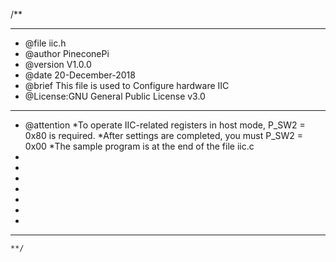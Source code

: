/**
  ******************************************************************************
  * @file    iic.h
  * @author  PineconePi
  * @version V1.0.0
  * @date    20-December-2018
  * @brief  This file is used to Configure hardware IIC 
  * @License:GNU General Public License v3.0         
  ******************************************************************************
  * @attention
  *To operate IIC-related registers in host mode, P_SW2 = 0x80 is required. 
  *After  settings are completed, you must P_SW2 = 0x00
  *The sample program is at the end of the file iic.c
  *  
  * 
  * 
  * 
  * 
  *
  * 
  ******************************************************************************
	**/



